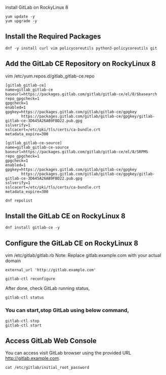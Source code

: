 install GitLab on RockyLinux 8



```
yum update -y 
yum upgrade -y 
```

## Install the Required Packages
```
dnf -y install curl vim policycoreutils python3-policycoreutils git
```

## Add the GitLab CE Repository on RockyLinux 8

vim /etc/yum.repos.d/gitlab_gitlab-ce.repo

```
[gitlab_gitlab-ce]
name=gitlab_gitlab-ce
baseurl=https://packages.gitlab.com/gitlab/gitlab-ce/el/8/$basearch
repo_gpgcheck=1
gpgcheck=1
enabled=1
gpgkey=https://packages.gitlab.com/gitlab/gitlab-ce/gpgkey
       https://packages.gitlab.com/gitlab/gitlab-ce/gpgkey/gitlab-gitlab-ce-3D645A26AB9FBD22.pub.gpg
sslverify=1
sslcacert=/etc/pki/tls/certs/ca-bundle.crt
metadata_expire=300

[gitlab_gitlab-ce-source]
name=gitlab_gitlab-ce-source
baseurl=https://packages.gitlab.com/gitlab/gitlab-ce/el/8/SRPMS
repo_gpgcheck=1
gpgcheck=1
enabled=1
gpgkey=https://packages.gitlab.com/gitlab/gitlab-ce/gpgkey
       https://packages.gitlab.com/gitlab/gitlab-ce/gpgkey/gitlab-gitlab-ce-3D645A26AB9FBD22.pub.gpg
sslverify=1
sslcacert=/etc/pki/tls/certs/ca-bundle.crt
metadata_expire=300

```
```
dnf repolist
```

## Install the GitLab CE on RockyLinux 8

```
dnf install gitlab-ce -y
```

## Configure the GitLab CE on RockyLinux 8
vim /etc/gitlab/gitlab.rb
Note: Replace gitlab.example.com with your actual domain

```
external_url 'http://gitlab.example.com'
```

```
gitlab-ctl reconfigure
```
After done, check GitLab running status,
```
gitlab-ctl status
```



### You can start,stop GitLab using below command,

```
gitlab-ctl stop
gitlab-ctl start
```


## Access GitLab Web Console
You can access visit GitLab browser using the provided URL http://gitlab.example.com.
```
cat /etc/gitlab/initial_root_password
```
